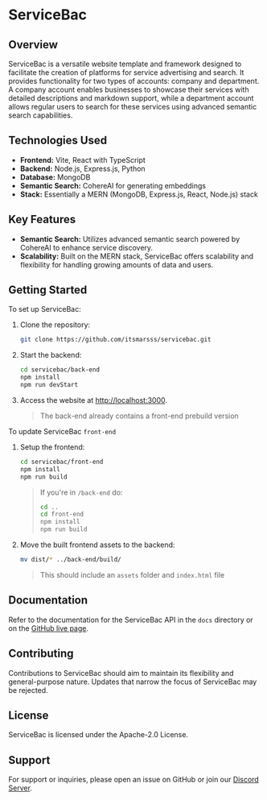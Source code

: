 # ServiceBac

## Overview

ServiceBac is a versatile website template and framework designed to facilitate the creation of platforms for service advertising and search. It provides functionality for two types of accounts: company and department. A company account enables businesses to showcase their services with detailed descriptions and markdown support, while a department account allows regular users to search for these services using advanced semantic search capabilities.

## Technologies Used

- **Frontend:** Vite, React with TypeScript
- **Backend:** Node.js, Express.js, Python
- **Database:** MongoDB
- **Semantic Search:** CohereAI for generating embeddings
- **Stack:** Essentially a MERN (MongoDB, Express.js, React, Node.js) stack

## Key Features

- **Semantic Search:** Utilizes advanced semantic search powered by CohereAI to enhance service discovery.
- **Scalability:** Built on the MERN stack, ServiceBac offers scalability and flexibility for handling growing amounts of data and users.

## Getting Started

To set up ServiceBac:

1. Clone the repository:

   ```bash
   git clone https://github.com/itsmarsss/servicebac.git
   ```

2. Start the backend:

   ```bash
   cd servicebac/back-end
   npm install
   npm run devStart
   ```

3. Access the website at [http://localhost:3000](http://localhost:3000).
   > The back-end already contains a front-end prebuild version

To update ServiceBac `front-end`

1. Setup the frontend:

   ```bash
   cd servicebac/front-end
   npm install
   npm run build
   ```

   > If you're in `/back-end` do:
   >
   > ```bash
   > cd ..
   > cd front-end
   > npm install
   > npm run build
   > ```

2. Move the built frontend assets to the backend:
   ```bash
   mv dist/* ../back-end/build/
   ```
   > This should include an `assets` folder and `index.html` file

## Documentation

Refer to the documentation for the ServiceBac API in the `docs` directory or on the [GitHub live page](https://itsmarsss.github.io/servicebac/docs).

## Contributing

Contributions to ServiceBac should aim to maintain its flexibility and general-purpose nature. Updates that narrow the focus of ServiceBac may be rejected.

## License

ServiceBac is licensed under the Apache-2.0 License.

## Support

For support or inquiries, please open an issue on GitHub or join our [Discord Server](https://discord.gg/K8hgFHWeJQ).
